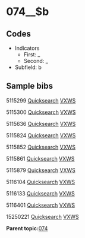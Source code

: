 # 074\_\_$b

## Codes

-   Indicators
    -   First: \_
    -   Second: \_
-   Subfield: b

## Sample bibs

5115299 [Quicksearch](https://search.library.yale.edu/catalog/5115299) [VXWS](http://prodorbis.library.yale.edu:7014/vxws/GetHoldingsService?bibId=5115299)

5115300 [Quicksearch](https://search.library.yale.edu/catalog/5115300) [VXWS](http://prodorbis.library.yale.edu:7014/vxws/GetHoldingsService?bibId=5115300)

5115636 [Quicksearch](https://search.library.yale.edu/catalog/5115636) [VXWS](http://prodorbis.library.yale.edu:7014/vxws/GetHoldingsService?bibId=5115636)

5115824 [Quicksearch](https://search.library.yale.edu/catalog/5115824) [VXWS](http://prodorbis.library.yale.edu:7014/vxws/GetHoldingsService?bibId=5115824)

5115852 [Quicksearch](https://search.library.yale.edu/catalog/5115852) [VXWS](http://prodorbis.library.yale.edu:7014/vxws/GetHoldingsService?bibId=5115852)

5115861 [Quicksearch](https://search.library.yale.edu/catalog/5115861) [VXWS](http://prodorbis.library.yale.edu:7014/vxws/GetHoldingsService?bibId=5115861)

5115879 [Quicksearch](https://search.library.yale.edu/catalog/5115879) [VXWS](http://prodorbis.library.yale.edu:7014/vxws/GetHoldingsService?bibId=5115879)

5116104 [Quicksearch](https://search.library.yale.edu/catalog/5116104) [VXWS](http://prodorbis.library.yale.edu:7014/vxws/GetHoldingsService?bibId=5116104)

5116133 [Quicksearch](https://search.library.yale.edu/catalog/5116133) [VXWS](http://prodorbis.library.yale.edu:7014/vxws/GetHoldingsService?bibId=5116133)

5116401 [Quicksearch](https://search.library.yale.edu/catalog/5116401) [VXWS](http://prodorbis.library.yale.edu:7014/vxws/GetHoldingsService?bibId=5116401)

15250221 [Quicksearch](https://search.library.yale.edu/catalog/15250221) [VXWS](http://prodorbis.library.yale.edu:7014/vxws/GetHoldingsService?bibId=15250221)

**Parent topic:**[074](../../tags/074/074.md)

